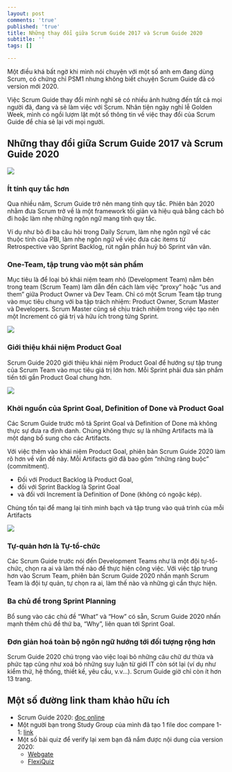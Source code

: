 ```yaml
---
layout: post
comments: 'true'
published: 'true'
title: Những thay đổi giữa Scrum Guide 2017 và Scrum Guide 2020
subtitle: ''
tags: []

---
```

Một điều khá bất ngờ khi mình nói chuyện với một số anh em đang dùng Scrum, có chứng chỉ PSM1 nhưng không biết chuyện Scrum Guide đã có version mới 2020. 

Việc Scrum Guide thay đổi mình nghĩ sẽ có nhiều ảnh hưởng đến tất cả mọi người đã, đang và sẽ làm việc với Scrum. Nhân tiện ngày nghỉ lễ Golden Week, mình có ngồi lượm lặt một số thông tin về việc thay đổi của Scrum Guide để chia sẻ lại với mọi người.

## Những thay đổi giữa Scrum Guide 2017 và Scrum Guide 2020

![](https://miro.medium.com/max/1000/1*kYOXMJpICIdUSnzLSiqKDQ.png)

### Ít tính quy tắc hơn

Qua nhiều năm, Scrum Guide trở nên mang tính quy tắc. Phiên bản 2020 nhằm đưa Scrum trở về là một framework tối giản và hiệu quả bằng cách bỏ đi hoặc làm nhẹ những ngôn ngữ mang tính quy tắc.

Ví dụ như bỏ đi ba câu hỏi trong Daily Scrum, làm nhẹ ngôn ngữ về các thuộc tính của PBI, làm nhẹ ngôn ngữ về việc đưa các items từ Retrospective vào Sprint Backlog, rút ngắn phần huỷ bỏ Sprint vân vân.

### One-Team, tập trung vào một sản phẩm

Mục tiêu là để loại bỏ khái niệm team nhỏ (Development Team) nằm bên trong team (Scrum Team) làm dẫn đến cách làm việc “proxy” hoặc “us and them” giữa Product Owner và Dev Team. Chỉ có một Scrum Team tập trung vào mục tiêu chung với ba tập trách nhiệm: Product Owner, Scrum Master và Developers. Scrum Master cũng sẽ chịu trách nhiệm trong việc tạo nên một Increment có giá trị và hữu ích trong từng Sprint.

![](https://miro.medium.com/max/2400/1*JacfqAFnZrviacOBV_q3Ug.jpeg)

### Giới thiệu khái niệm Product Goal

Scrum Guide 2020 giới thiệu khái niệm Product Goal để hướng sự tập trung của Scrum Team vào mục tiêu giá trị lớn hơn. Mỗi Sprint phải đưa sản phẩm tiến tới gần Product Goal chung hơn.

![](https://miro.medium.com/max/2400/1*sGj-OP0fcPHeWw9PjE67pA.jpeg)

### Khởi nguồn của Sprint Goal, Definition of Done và Product Goal

Các Scrum Guide trước mô tả Sprint Goal và Definition of Done mà không thực sự đưa ra định danh. Chúng không thực sự là những Artifacts mà là một dạng bổ sung cho các Artifacts.

Với việc thêm vào khái niệm Product Goal, phiên bản Scrum Guide 2020 làm rõ hơn về vấn đề này. Mỗi Artifacts giờ đã bao gồm “những ràng buộc” (commitment).

* Đối với Product Backlog là Product Goal,
* đối với Sprint Backlog là Sprint Goal
* và đối với Increment là Definition of Done (không có ngoặc kép).

Chúng tồn tại để mang lại tính minh bạch và tập trung vào quá trình của mỗi Artifacts

![](https://miro.medium.com/max/2400/1*Bpi1QaXygXBwALAxS9hzNA.jpeg)

### Tự-quản hơn là Tự-tổ-chức

Các Scrum Guide trước nói đến Development Teams như là một đội tự-tổ-chức, chọn ra ai và làm thế nào để thực hiện công việc. Với việc tập trung hơn vào Scrum Team, phiên bản Scrum Guide 2020 nhấn mạnh Scrum Team là đội tự quản, tự chọn ra ai, làm thế nào và những gì cần thực hiện.

### Ba chủ đề trong Sprint Planning

Bổ sung vào các chủ đề “What” và “How” có sẵn, Scrum Guide 2020 nhấn mạnh thêm chủ đề thứ ba, “Why”, liên quan tới Sprint Goal.

### Đơn giản hoá toàn bộ ngôn ngữ hướng tới đối tượng rộng hơn

Scrum Guide 2020 chú trọng vào việc loại bỏ những câu chữ dư thừa và phức tạp cũng như xoá bỏ những suy luận từ giới IT còn sót lại (ví dụ như kiểm thử, hệ thống, thiết kế, yêu cầu, v.v…). Scrum Guide giờ chỉ còn ít hơn 13 trang.

## Một số đường link tham khảo hữu ích

* Scrum Guide 2020: [đọc online](https://scrumguides.org/scrum-guide.html "ScrumGuide")
* Một người bạn trong Study Group của mình đã tạo 1 file doc compare 1-1: [link](https://docs.google.com/document/d/1YzFcpmdoYKgUDXrBc1ZuUfYkVKGyFCK_jMXLrqg8mPM/edit)
* Một số bài quiz để verify lại xem bạn đã nắm được nội dung của version 2020:
  * [Webgate](https://www.notion.so/cuonghapvn/Scrum-Guide-2020-So-s-nh-Scrum-guide-2020-v-Scrum-guide-2017-c2a85a434682418cabba3aa47ee71166#5b4eb13056d747a89dff71c2a4d85908)
  * [FlexiQuiz](https://www.notion.so/cuonghapvn/Scrum-Guide-2020-So-s-nh-Scrum-guide-2020-v-Scrum-guide-2017-c2a85a434682418cabba3aa47ee71166#6c0b173e0feb4de6986fc3eb5a836b9d)